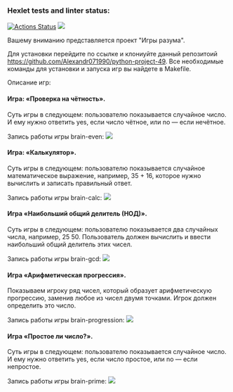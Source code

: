 ### Hexlet tests and linter status:
[![Actions Status](https://github.com/Alexandr071990/python-project-49/workflows/hexlet-check/badge.svg)](https://github.com/Alexandr071990/python-project-49/actions)
<a href="https://codeclimate.com/github/Alexandr071990/python-project-49/maintainability"><img src="https://api.codeclimate.com/v1/badges/4b9361ea8167b6ce9a3b/maintainability" /></a>

Вашему вниманию представляется проект "Игры разума".

Для установки перейдите по ссылке и клониуйте данный репозитоий https://github.com/Alexandr071990/python-project-49. Все необходимые команды для установки и запуска игр вы найдете в Makefile.

Описание игр:

#### Игра: «Проверка на чётность».
Суть игры в следующем: пользователю показывается случайное число. И ему нужно ответить yes, если число чётное, или no — если нечётное.

Запись работы игры brain-even:
<a href="https://asciinema.org/a/Xs84jYRUMcBrCVS0NEPp1Smtz" target="_blank"><img src="https://asciinema.org/a/Xs84jYRUMcBrCVS0NEPp1Smtz.svg" /></a>


#### Игра: «Калькулятор».
Суть игры в следующем: пользователю показывается случайное математическое выражение, например, 35 + 16, которое нужно вычислить и записать правильный ответ.

Запись работы игры brain-calc:
<a href="https://asciinema.org/a/ysFnZB0NKQV46PfGsSOnLbxWo" target="_blank"><img src="https://asciinema.org/a/ysFnZB0NKQV46PfGsSOnLbxWo.svg" /></a>


#### Игра «Наибольший общий делитель (НОД)».
Суть игры в следующем: пользователю показывается два случайных числа, например, 25 50. Пользователь должен вычислить и ввести наибольший общий делитель этих чисел.

Запись работы игры brain-gcd:
<a href="https://asciinema.org/a/nDcQ0jdDlWqPLs5bD9CD58c5f" target="_blank"><img src="https://asciinema.org/a/nDcQ0jdDlWqPLs5bD9CD58c5f.svg" /></a>


#### Игра «Арифметическая прогрессия».
Показываем игроку ряд чисел, который образует арифметическую прогрессию, заменив любое из чисел двумя точками. Игрок должен определить это число.

Запись работы игры brain-progression: 
<a href="https://asciinema.org/a/od306yHgYKGqmmUJViMvsECxd" target="_blank"><img src="https://asciinema.org/a/od306yHgYKGqmmUJViMvsECxd.svg" /></a>


#### Игра «Простое ли число?».
Суть игры в следующем: пользователю показывается случайное число. И ему нужно ответить yes, если число простое, или no — если непростое.

Запись работы игры brain-prime: 
<a href="https://asciinema.org/a/C2SK61C21hhJiqxgix2Txh7DU" target="_blank"><img src="https://asciinema.org/a/C2SK61C21hhJiqxgix2Txh7DU.svg" /></a>
